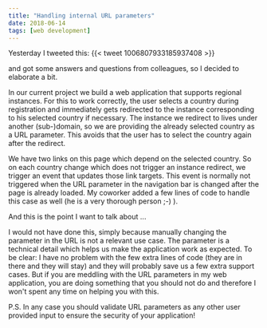 ```yaml
---
title: "Handling internal URL parameters"
date: 2018-06-14
tags: [web development]
---
```


Yesterday I tweeted this: {{< tweet 1006807933185937408 >}}

and got some answers and questions from colleagues, so I decided to elaborate a bit.

In our current project we build a web application that supports regional instances. For this to work correctly, the user selects a country during registration and immediately gets redirected to the instance corresponding to his selected country if necessary. The instance we redirect to lives under another (sub-)domain, so we are providing the already selected country as a URL parameter. This avoids that the user has to select the country again after the redirect.

We have two links on this page which depend on the selected country. So on each country change which does not trigger an instance redirect, we trigger an event that updates those link targets. This event is normally not triggered when the URL parameter in the navigation bar is changed after the page is already loaded. My coworker added a few lines of code to handle this case as well (he is a very thorough person ;-) ). 

And this is the point I want to talk about ...

I would not have done this, simply because manually changing the parameter in the URL is not a relevant use case. The parameter is a technical detail which helps us make the application work as expected. To be clear: I have no problem with the few extra lines of code (they are in there and they will stay) and they will probably save us a few extra support cases. But if you are meddling with the URL parameters in my web application, you are doing something that you should not do and therefore I won't spent any time on helping you with this.

P.S. In any case you should validate URL parameters as any other user provided input to ensure the security of your application!
